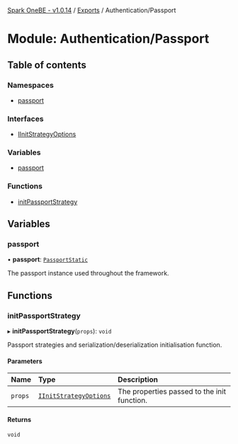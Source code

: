 [Spark OneBE - v1.0.14](../README.md) / [Exports](../modules.md) / Authentication/Passport

# Module: Authentication/Passport

## Table of contents

### Namespaces

- [passport](Authentication_Passport.passport.md)

### Interfaces

- [IInitStrategyOptions](../interfaces/Authentication_Passport.IInitStrategyOptions.md)

### Variables

- [passport](Authentication_Passport.md#passport)

### Functions

- [initPassportStrategy](Authentication_Passport.md#initpassportstrategy)

## Variables

### passport

• **passport**: [`PassportStatic`](../interfaces/Authentication_Passport.passport.PassportStatic.md)

The passport instance used throughout the framework.

## Functions

### initPassportStrategy

▸ **initPassportStrategy**(`props`): `void`

Passport strategies and serialization/deserialization initialisation function.

#### Parameters

| Name | Type | Description |
| :------ | :------ | :------ |
| `props` | [`IInitStrategyOptions`](../interfaces/Authentication_Passport.IInitStrategyOptions.md) | The properties passed to the init function. |

#### Returns

`void`
